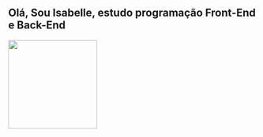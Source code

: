 ## Olá, Sou Isabelle, estudo programação Front-End e Back-End

<div>
  <img height="180cm" src="https://github-readme-stats.vercel.app/api/top-langs/?username=agstbelle&layout=compact&theme=synthwave"/>
</div>


